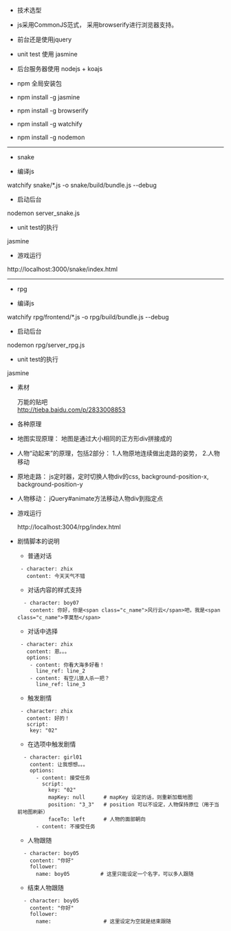 
* 技术选型

 * js采用CommonJS范式， 采用browserify进行浏览器支持。
 * 前台还是使用jquery
 * unit test 使用 jasmine
 * 后台服务器使用 nodejs + koajs

* npm 全局安装包

 * npm install -g jasmine
 * npm install -g browserify
 * npm install -g watchify
 * npm install -g nodemon

---

* snake

 * 编译js

  watchify snake/*.js -o snake/build/bundle.js --debug

 * 启动后台

  nodemon server_snake.js


 * unit test的执行

  jasmine

 * 游戏运行

  http://localhost:3000/snake/index.html

---

* rpg

 * 编译js

  watchify rpg/frontend/*.js -o rpg/build/bundle.js --debug

 * 启动后台

  nodemon rpg/server_rpg.js

 * unit test的执行

  jasmine

 * 素材

    万能的贴吧  
    http://tieba.baidu.com/p/2833008853

 * 各种原理

  * 地图实现原理： 地图是通过大小相同的正方形div拼接成的

  * 人物“动起来”的原理，包括2部分： 1.人物原地连续做出走路的姿势， 2.人物移动
  * 原地走路： js定时器，定时切换人物div的css, background-position-x, background-position-y
  * 人物移动： jQuery#animate方法移动人物div到指定点

 * 游戏运行

    http://localhost:3004/rpg/index.html

 * 剧情脚本的说明

    * 普通对话

    ```
     - character: zhix
       content: 今天天气不错
    ```

    * 对话内容的样式支持

    ```
      - character: boy07
        content: 你好，你是<span class="c_name">风行云</span>吧，我是<span class="c_name">李莫愁</span>
    ```

    * 对话中选择

    ```
     - character: zhix
       content: 恩。。。
       options: 
        - content: 你看大海多好看！
          line_ref: line_2
        - content: 有空儿狼人杀一把？
          line_ref: line_3
    ```

    * 触发剧情

    ```
     - character: zhix
       content: 好的！
       script: 
        key: "02"
    ```

    * 在选项中触发剧情

    ```
      - character: girl01
        content: 让我想想。。。
        options: 
          - content: 接受任务
            script: 
              key: "02"
              mapKey: null      # mapKey 设定的话，则重新加载地图
              position: "3_3"   # position 可以不设定，人物保持原位（用于当前地图刷新）
              faceTo: left      # 人物的面部朝向
          - content: 不接受任务
    ```

    * 人物跟随

    ```
      - character: boy05
        content: "你好"
        follower:
          name: boy05          # 这里只能设定一个名字，可以多人跟随
    ```

    * 结束人物跟随

    ```
      - character: boy05
        content: "你好"
        follower:
          name:                 # 这里设定为空就是结束跟随
    ```

